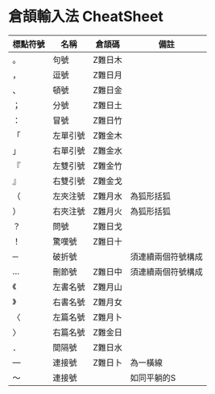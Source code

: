 ﻿# 倉頡輸入法 CheatSheet

| 標點符號 | 名稱     | 倉頡碼  | 備註               |
| -------- | -------- | ------- | ------------------ |
| 。       | 句號     | Z難日木 |                    |
| ，       | 逗號     | Z難日月 |                    |
| 、       | 頓號     | Z難日金 |                    |
| ；       | 分號     | Z難日土 |                    |
| ：       | 冒號     | Z難日竹 |                    |
| 「       | 左單引號 | Z難金木 |                    |
| 」       | 右單引號 | Z難金水 |                    |
| 『       | 左雙引號 | Z難金竹 |                    |
| 』       | 右雙引號 | Z難金戈 |                    |
| （       | 左夾注號 | Z難月水 | 為狐形括狐         |
| ）       | 右夾注號 | Z難月火 | 為狐形括狐         |
| ？       | 問號     | Z難日戈 |                    |
| ！       | 驚嘆號   | Z難日十 |                    |
| ─        | 破折號   |         | 須連續兩個符號構成 |
| …        | 刪節號   | Z難日中 | 須連續兩個符號構成 |
| 《       | 左書名號 | Z難月山 |                    |
| 》       | 右書名號 | Z難月女 |                    |
| 〈       | 左篇名號 | Z難月卜 |                    |
| 〉       | 右篇名號 | Z難金日 |                    |
| ．       | 間隔號   | Z難日水 |                    |
| —        | 連接號   | Z難日卜 | 為一橫線           |
| ～       | 連接號   |         | 如同平躺的S        |